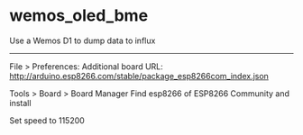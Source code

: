 # wemos_oled_bme
Use a Wemos D1 to dump data to influx


--------------
File > Preferences:
Additional board URL: http://arduino.esp8266.com/stable/package_esp8266com_index.json

Tools > Board > Board Manager
Find esp8266 of ESP8266 Community and install

Set speed to 115200
